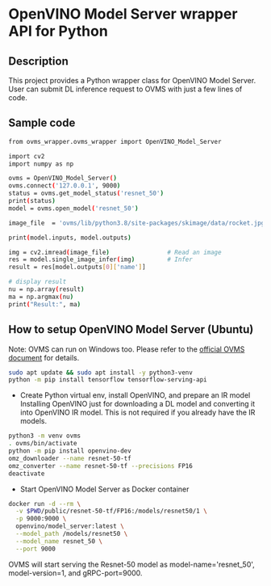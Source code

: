 # OpenVINO Model Server wrapper API for Python
## Description
This project provides a Python wrapper class for OpenVINO Model Server.  
User can submit DL inference request to OVMS with just a few lines of code.  

## Sample code
```sh
from ovms_wrapper.ovms_wrapper import OpenVINO_Model_Server

import cv2
import numpy as np

ovms = OpenVINO_Model_Server()
ovms.connect('127.0.0.1', 9000)
status = ovms.get_model_status('resnet_50')
print(status)
model = ovms.open_model('resnet_50')

image_file  = 'ovms/lib/python3.8/site-packages/skimage/data/rocket.jpg'

print(model.inputs, model.outputs)

img = cv2.imread(image_file)                # Read an image
res = model.single_image_infer(img)         # Infer
result = res[model.outputs[0]['name']]

# display result
nu = np.array(result)
ma = np.argmax(nu)
print("Result:", ma)
```

## How to setup OpenVINO Model Server (Ubuntu)
Note: OVMS can run on Windows too. Please refer to the [official OVMS document](https://docs.openvino.ai/latest/openvino_docs_ovms.html) for details.  
```sh
sudo apt update && sudo apt install -y python3-venv
python -m pip install tensorflow tensorflow-serving-api
```
- Create Python virtual env, install OpenVINO, and prepare an IR model  
Installing OpenVINO just for downloading a DL model and converting it into OpenVINO IR model. This is not required if you already have the IR models.  
```sh
python3 -m venv ovms
. ovms/bin/activate
python -m pip install openvino-dev
omz_downloader --name resnet-50-tf
omz_converter --name resnet-50-tf --precisions FP16
deactivate
```
- Start OpenVINO Model Server as Docker container
```sh
docker run -d --rm \
  -v $PWD/public/resnet-50-tf/FP16:/models/resnet50/1 \
  -p 9000:9000 \
  openvino/model_server:latest \
  --model_path /models/resnet50 \
  --model_name resnet_50 \
  --port 9000
```
OVMS will start serving the Resnet-50 model as model-name='resnet_50', model-version=1, and gRPC-port=9000.

